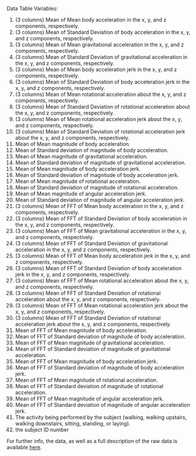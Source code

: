 Data Table Variables:

1. (3 columns) Mean of Mean body acceleration in the x, y, and z components, respectively.
2. (3 columns) Mean of Standard Deviation of body acceleration in the x, y, and z components, respectively.
3. (3 columns) Mean of Mean gravitational acceleration in the x, y, and z components, respectively.
4. (3 columns) Mean of Standard Deviation of gravitational acceleration in the x, y, and z components, respectively.
5. (3 columns) Mean of Mean body acceleration jerk in the x, y, and z components, respectively.
6. (3 columns) Mean of Standard Deviation of body acceleration jerk in the x, y, and z components, respectively.
7. (3 columns) Mean of Mean rotational acceleration about the x, y, and z components, respectively.
8. (3 columns) Mean of Standard Deviation of rotational acceleration about the x, y, and z components, respectively.
9. (3 columns) Mean of Mean rotational acceleration jerk about the x, y, and z components, respectively.
10. (3 columns) Mean of Standard Deviation of rotational acceleration jerk about the x, y, and z components, respectively.
11. Mean of Mean magnitude of body acceleration.
12. Mean of Standard deviation of magnitude of body acceleration.
13. Mean of Mean magnitude of gravitational acceleration.
14. Mean of Standard deviation of magnitude of gravitational acceleration.
15.	Mean of Mean magnitude of body acceleration jerk.
16. Mean of Standard deviation of magnitude of body acceleration jerk.
17. Mean of Mean magnitude of rotational acceleration.
18. Mean of Standard deviation of magnitude of rotational acceleration.
19. Mean of Mean magnitude of angular acceleration jerk.
20. Mean of Standard deviation of magnitude of angular acceleration jerk.
21. (3 columns) Mean of FFT of Mean body acceleration in the x, y, and z components, respectively.
22. (3 columns) Mean of FFT of Standard Deviation of body acceleration in the x, y, and z components, respectively.
23. (3 columns) Mean of FFT of Mean gravitational acceleration in the x, y, and z components, respectively.
24. (3 columns) Mean of FFT of Standard Deviation of gravitational acceleration in the x, y, and z components, respectively.
25. (3 columns) Mean of FFT of Mean body acceleration jerk in the x, y, and z components, respectively.
26. (3 columns) Mean of FFT of Standard Deviation of body acceleration jerk in the x, y, and z components, respectively.
27. (3 columns) Mean of FFT of Mean rotational acceleration about the x, y, and z components, respectively.
28. (3 columns) Mean of FFT of Standard Deviation of rotational acceleration about the x, y, and z components, respectively.
29. (3 columns) Mean of FFT of Mean rotational acceleration jerk about the x, y, and z components, respectively.
30. (3 columns) Mean of FFT of Standard Deviation of rotational acceleration jerk about the x, y, and z components, respectively.
31. Mean of FFT of Mean magnitude of body acceleration.
32. Mean of FFT of Standard deviation of magnitude of body acceleration.
33. Mean of FFT of Mean magnitude of gravitational acceleration.
34. Mean of FFT of Standard deviation of magnitude of gravitational acceleration.
55.	Mean of FFT of Mean magnitude of body acceleration jerk.
36. Mean of FFT of Standard deviation of magnitude of body acceleration jerk.
37. Mean of FFT of Mean magnitude of rotational acceleration.
38. Mean of FFT of Standard deviation of magnitude of rotational acceleration.
39. Mean of FFT of Mean magnitude of angular acceleration jerk.
40. Mean of FFT of Standard deviation of magnitude of angular acceleration jerk.
41. The activity being performed by the subject (walking, walking upstairs, walking downstairs, sitting, standing, or laying).
42. the subject ID number

For further info, the data, as well as a full description of the raw data is available [here](http://archive.ics.uci.edu/ml/datasets/Human+Activity+Recognition+Using+Smartphones).
